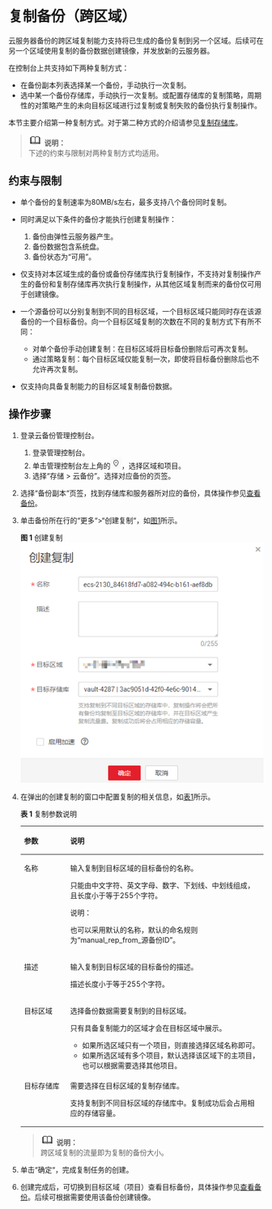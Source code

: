 # 复制备份（跨区域）<a name="cbr_03_0018"></a>

云服务器备份的跨区域复制能力支持将已生成的备份复制到另一个区域。后续可在另一个区域使用复制的备份数据创建镜像，并发放新的云服务器。

在控制台上共支持如下两种复制方式：

-   在备份副本列表选择某一个备份，手动执行一次复制。
-   选中某一个备份存储库，手动执行一次复制。或配置存储库的复制策略，周期性的对策略产生的未向目标区域进行过复制或复制失败的备份执行复制操作。

本节主要介绍第一种复制方式。对于第二种方式的介绍请参见[复制存储库](复制存储库.md)。

>![](public_sys-resources/icon-note.gif) **说明：**   
>下述的约束与限制对两种复制方式均适用。  

## 约束与限制<a name="section789722492715"></a>

-   单个备份的复制速率为80MB/s左右，最多支持八个备份同时复制。
-   同时满足以下条件的备份才能执行创建复制操作：
    1.  备份由弹性云服务器产生。
    2.  备份数据包含系统盘。
    3.  备份状态为“可用”。

-   仅支持对本区域生成的备份或备份存储库执行复制操作，不支持对复制操作产生的备份和复制存储库再次执行复制操作，从其他区域复制而来的备份仅可用于创建镜像。
-   一个源备份可以分别复制到不同的目标区域，一个目标区域只能同时存在该源备份的一个目标备份。向一个目标区域复制的次数在不同的复制方式下有所不同：
    -   对单个备份手动创建复制：在目标区域将目标备份删除后可再次复制。
    -   通过策略复制：每个目标区域仅能复制一次，即使将目标备份删除后也不允许再次复制。

-   仅支持向具备复制能力的目标区域复制备份数据。

## 操作步骤<a name="section1724184651718"></a>

1.  登录云备份管理控制台。
    1.  登录管理控制台。
    2.  单击管理控制台左上角的![](figures/icon-region.png)，选择区域和项目。
    3.  选择“存储 \> 云备份”。选择对应备份的页签。

2.  选择“备份副本“页签，找到存储库和服务器所对应的备份，具体操作参见[查看备份](查看备份.md)。
3.  单击备份所在行的“更多“\>“创建复制“，如[图1](#fig274723941115)所示。

    **图 1**  创建复制<a name="fig274723941115"></a>  
    ![](figures/创建复制.png "创建复制")

4.  在弹出的创建复制的窗口中配置复制的相关信息，如[表1](#table4829135361311)所示。

    **表 1**  复制参数说明

    <a name="table4829135361311"></a>
    <table><thead align="left"><tr id="row148305532138"><th class="cellrowborder" valign="top" width="19%" id="mcps1.2.3.1.1"><p id="p083065318138"><a name="p083065318138"></a><a name="p083065318138"></a>参数</p>
    </th>
    <th class="cellrowborder" valign="top" width="81%" id="mcps1.2.3.1.2"><p id="p083019532138"><a name="p083019532138"></a><a name="p083019532138"></a>说明</p>
    </th>
    </tr>
    </thead>
    <tbody><tr id="row1783115313136"><td class="cellrowborder" valign="top" width="19%" headers="mcps1.2.3.1.1 "><p id="p3831135341313"><a name="p3831135341313"></a><a name="p3831135341313"></a>名称</p>
    </td>
    <td class="cellrowborder" valign="top" width="81%" headers="mcps1.2.3.1.2 "><p id="p1183119535130"><a name="p1183119535130"></a><a name="p1183119535130"></a>输入复制到目标区域的目标备份的名称。</p>
    <p id="p12831145311135"><a name="p12831145311135"></a><a name="p12831145311135"></a>只能由中文字符、英文字母、数字、下划线、中划线组成，且长度小于等于255个字符。</p>
    <div class="note" id="note683113533139"><a name="note683113533139"></a><a name="note683113533139"></a><span class="notetitle"> 说明： </span><div class="notebody"><p id="p8875521124020"><a name="p8875521124020"></a><a name="p8875521124020"></a>也可以采用默认的名称，默认的命名规则为“manual_rep_from_源备份ID”。</p>
    </div></div>
    </td>
    </tr>
    <tr id="row3831195371315"><td class="cellrowborder" valign="top" width="19%" headers="mcps1.2.3.1.1 "><p id="p9831185391318"><a name="p9831185391318"></a><a name="p9831185391318"></a>描述</p>
    </td>
    <td class="cellrowborder" valign="top" width="81%" headers="mcps1.2.3.1.2 "><p id="p10831853181310"><a name="p10831853181310"></a><a name="p10831853181310"></a>输入复制到目标区域的目标备份的描述。</p>
    <p id="p10831135391313"><a name="p10831135391313"></a><a name="p10831135391313"></a>描述长度小于等于255个字符。</p>
    </td>
    </tr>
    <tr id="row2014994311204"><td class="cellrowborder" valign="top" width="19%" headers="mcps1.2.3.1.1 "><p id="p191503436203"><a name="p191503436203"></a><a name="p191503436203"></a>目标区域</p>
    </td>
    <td class="cellrowborder" valign="top" width="81%" headers="mcps1.2.3.1.2 "><p id="p1015144311201"><a name="p1015144311201"></a><a name="p1015144311201"></a>选择备份数据需要复制到的目标区域。</p>
    <p id="p72428443214"><a name="p72428443214"></a><a name="p72428443214"></a>只有具备复制能力的区域才会在目标区域中展示。</p>
    <a name="ul649081582612"></a><a name="ul649081582612"></a><ul id="ul649081582612"><li>如果所选区域只有一个项目，则直接选择区域名称即可。</li><li>如果所选区域有多个项目，默认选择该区域下的主项目，也可以根据需要选择其他项目。</li></ul>
    </td>
    </tr>
    <tr id="row209875216258"><td class="cellrowborder" valign="top" width="19%" headers="mcps1.2.3.1.1 "><p id="p298818217255"><a name="p298818217255"></a><a name="p298818217255"></a>目标存储库</p>
    </td>
    <td class="cellrowborder" valign="top" width="81%" headers="mcps1.2.3.1.2 "><p id="p1698814210251"><a name="p1698814210251"></a><a name="p1698814210251"></a>需要选择在目标区域的复制存储库。</p>
    <p id="p1593118156108"><a name="p1593118156108"></a><a name="p1593118156108"></a>支持复制到不同目标区域的存储库中。复制成功后会占用相应的存储容量。</p>
    </td>
    </tr>
    </tbody>
    </table>

    >![](public_sys-resources/icon-note.gif) **说明：**   
    >跨区域复制的流量即为复制的备份大小。  

5.  单击“确定“，完成复制任务的创建。
6.  创建完成后，可切换到目标区域（项目）查看目标备份，具体操作参见[查看备份](查看备份.md)。后续可根据需要使用该备份创建镜像。

